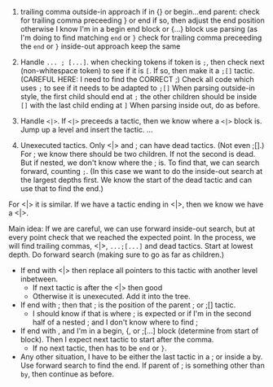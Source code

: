 1. trailing comma
outside-in approach
  if in {} or begin...end parent:
    check for trailing comma preceeding } or end
    if so, then adjust the end position
  otherwise I know I'm in a begin end block or <tactic> {...} block
    use parsing (as I'm doing to find matching `end` or `}`
    check for trailing comma preceeding the `end` or `}`
inside-out approach
  keep the same

2. Handle `... ; [...]`.
  when checking tokens if token is `;`, then check next (non-whitespace token) to see if it is `[`.  If so, then make it a `;[]` tactic.  (CAREFUL HERE:  I need to find the CORRECT ;)
  Check all code which uses `;` to see if it needs to be adapted to `;[]`
  When parsing outside-in style, 
    the first child should end at `;`
    the other children should be inside `[]` with the last child ending at `]`
  When parsing inside out, do as before.

3. Handle `<|>`.
  If `<|>` preceeds a tactic, then we know where a `<|>` block is.
  Jump up a level and insert the tactic.
  ...

4. Unexecuted tactics.
  Only <|> and ; can have dead tactics.  (Not even ;[].)  For ; we know there should be two children.  If not the second is dead.  But if nested, we don't know where the ; is.  To find that, we can search forward, counting `;`.  (In this case we want to do the inside-out search at the largest depths first.  We know the start of the dead tactic and can use that to find the end.)

  For <|> it is similar.  If we have a tactic ending in <|>, then we know we have a <|>.  


Main idea:
If we are careful, we can use forward inside-out search, but at every point check that we reached the expected point.  In the process, we will find trailing commas, <|>, `...;[...]` and dead tactics.
Start at lowest depth.
Do forward search (making sure to go as far as children.)
- If end with <|> then replace all pointers to this tactic with another level inbetween.
  - If next tactic is after the <|> then good
  - Otherwise it is unexecuted.  Add it into the tree.
- If end with ; then that ; is the position of the parent ; or ;[] tactic.
  - I should know if that is where ; is expected or if I'm in the second half of a nested ; and I don't know where to find ;
- If end with , and I'm in a begin, {, or ;[...] block (determine from start of block).  Then I expect next tactic to start after the comma.
  - If no next tactic, then has to be `end` or `}`. 
- Any other situation, I have to be either the last tactic in a ; or inside a by.  Use forward search to find the end.  If parent of ; is something other than `by`, then continue as before.

